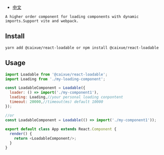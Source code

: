 - [中文](https://github.com/cx690/react-loadable/blob/main/README_zh_CN.md "中文")

`A higher order component for loading components with dynamic imports.Support vite and webpack.`

## Install

`yarn add @caixue/react-loadable or npm install @caixue/react-loadable`

## Usage

```javascript
import Loadable from '@caixue/react-loadable';
import Loading from './my-loading-component';

const LoadableComponent = Loadable({
  loader: () => import('./my-component1'),
  loading: Loading,//your personal loading conpontent
  timeout: 20000,//timeout(ms) default 10000
});

//or
const LoadableComponent = Loadable(() => import('./my-component1'));
 
export default class App extends React.Component {
  render() {
    return <LoadableComponent/>;
  }
}

```